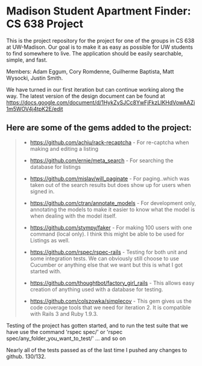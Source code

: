 Madison Student Apartment Finder: CS 638 Project
================================================

This is the project repository for the project for one of the groups in 
CS 638 at UW-Madison.  Our goal is to make it as easy as possible for 
UW students to find somewhere to live.  The application should be 
easily searchable, simple, and fast.

Members: Adam Eggum, Cory Romdenne, Guilherme Baptista, Matt Wysocki, Justin Smith.

We have turned in our first iteration but can continue working along the way. The latest version of the design document can be found at https://docs.google.com/document/d/1HykZySJCc8YwFjFkzLIKHdVowAAZi1m5WOV4j4tpK2E/edit

Here are some of the gems added to the project:
------------------------------------------------------------
>  + https://github.com/achiu/rack-recaptcha - For re-captcha when making and editing a listing
>
>  + https://github.com/ernie/meta_search - For searching the database for listings
>
>  + https://github.com/mislav/will_paginate - For paging..which was taken out of the search results but does show up for users when signed in.
>
>  + https://github.com/ctran/annotate_models - For development only, annotating the models to make it easier to know what the model is when dealing with the model itself.
> 
>  + https://github.com/stympy/faker - For making 100 users with one command (local only).  I think this might be able to be used for Listings as well.
> 
>  + https://github.com/rspec/rspec-rails - Testing for both unit and some integration tests.  We can obviously still choose to use Cucumber or anything else that we want but this is what I got started with.
> 
>  + https://github.com/thoughtbot/factory_girl_rails - This allows easy creation of anything used with a database for testing.
> 
>  + https://github.com/colszowka/simplecov - This gem gives us the code coverage tools that we need for iteration 2. It is compatible with Rails 3 and Ruby 1.9.3.

Testing of the project has gotten started, and to run the test suite that we have use the command 'rspec spec/' or 'rspec spec/any_folder_you_want_to_test/' ... and so on

Nearly all of the tests passed as of the last time I pushed any changes to github.  130/132.

